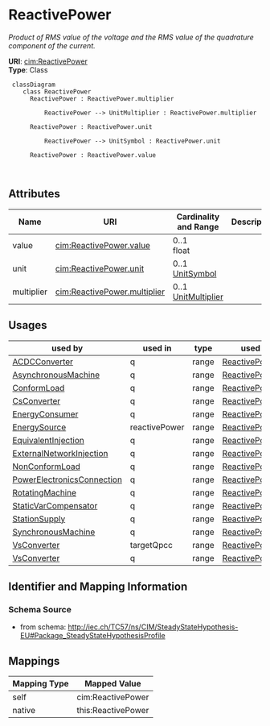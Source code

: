 # ReactivePower


_Product of RMS value of the voltage and the RMS value of the quadrature component of the current._





**URI**: [cim:ReactivePower](http://iec.ch/TC57/CIM100#ReactivePower)<br />
**Type**: Class




```mermaid
 classDiagram
    class ReactivePower
      ReactivePower : ReactivePower.multiplier
        
          ReactivePower --> UnitMultiplier : ReactivePower.multiplier
        
      ReactivePower : ReactivePower.unit
        
          ReactivePower --> UnitSymbol : ReactivePower.unit
        
      ReactivePower : ReactivePower.value
        
      
```




<!-- no inheritance hierarchy -->


## Attributes


| Name | URI | Cardinality and Range | Description | Inheritance |
| ---  | --- | --- | --- | --- |
| value | [cim:ReactivePower.value](http://iec.ch/TC57/CIM100#ReactivePower.value) | 0..1 <br />  float  |  | direct |
| unit | [cim:ReactivePower.unit](http://iec.ch/TC57/CIM100#ReactivePower.unit) | 0..1 <br />  [UnitSymbol](UnitSymbol.md)  |  | direct |
| multiplier | [cim:ReactivePower.multiplier](http://iec.ch/TC57/CIM100#ReactivePower.multiplier) | 0..1 <br />  [UnitMultiplier](UnitMultiplier.md)  |  | direct |





## Usages

| used by | used in | type | used |
| ---  | --- | --- | --- |
| [ACDCConverter](ACDCConverter.md) | q | range | [ReactivePower](ReactivePower.md) |
| [AsynchronousMachine](AsynchronousMachine.md) | q | range | [ReactivePower](ReactivePower.md) |
| [ConformLoad](ConformLoad.md) | q | range | [ReactivePower](ReactivePower.md) |
| [CsConverter](CsConverter.md) | q | range | [ReactivePower](ReactivePower.md) |
| [EnergyConsumer](EnergyConsumer.md) | q | range | [ReactivePower](ReactivePower.md) |
| [EnergySource](EnergySource.md) | reactivePower | range | [ReactivePower](ReactivePower.md) |
| [EquivalentInjection](EquivalentInjection.md) | q | range | [ReactivePower](ReactivePower.md) |
| [ExternalNetworkInjection](ExternalNetworkInjection.md) | q | range | [ReactivePower](ReactivePower.md) |
| [NonConformLoad](NonConformLoad.md) | q | range | [ReactivePower](ReactivePower.md) |
| [PowerElectronicsConnection](PowerElectronicsConnection.md) | q | range | [ReactivePower](ReactivePower.md) |
| [RotatingMachine](RotatingMachine.md) | q | range | [ReactivePower](ReactivePower.md) |
| [StaticVarCompensator](StaticVarCompensator.md) | q | range | [ReactivePower](ReactivePower.md) |
| [StationSupply](StationSupply.md) | q | range | [ReactivePower](ReactivePower.md) |
| [SynchronousMachine](SynchronousMachine.md) | q | range | [ReactivePower](ReactivePower.md) |
| [VsConverter](VsConverter.md) | targetQpcc | range | [ReactivePower](ReactivePower.md) |
| [VsConverter](VsConverter.md) | q | range | [ReactivePower](ReactivePower.md) |






## Identifier and Mapping Information







### Schema Source


* from schema: http://iec.ch/TC57/ns/CIM/SteadyStateHypothesis-EU#Package_SteadyStateHypothesisProfile





## Mappings

| Mapping Type | Mapped Value |
| ---  | ---  |
| self | cim:ReactivePower |
| native | this:ReactivePower |




